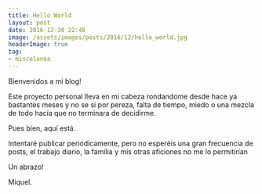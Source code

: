 ```yaml
---
title: Hello World
layout: post
date: 2016-12-30 22:48
image: /assets/images/posts/2016/12/hello_world.jpg
headerImage: true
tag:
- miscelanea
---
```


Bienvenidos a mi blog!

Este proyecto personal lleva en mi cabeza rondandome desde hace ya bastantes meses y no se si por pereza, falta de tiempo, miedo o una mezcla de todo hacía que no terminara de decidirme.

Pues bien, aquí está.

Intentaré publicar periódicamente, pero no esperéis una gran frecuencia de posts, el trabajo diario, la familia y mis otras aficiones no me lo permitirían

Un abrazo!

Miquel.
